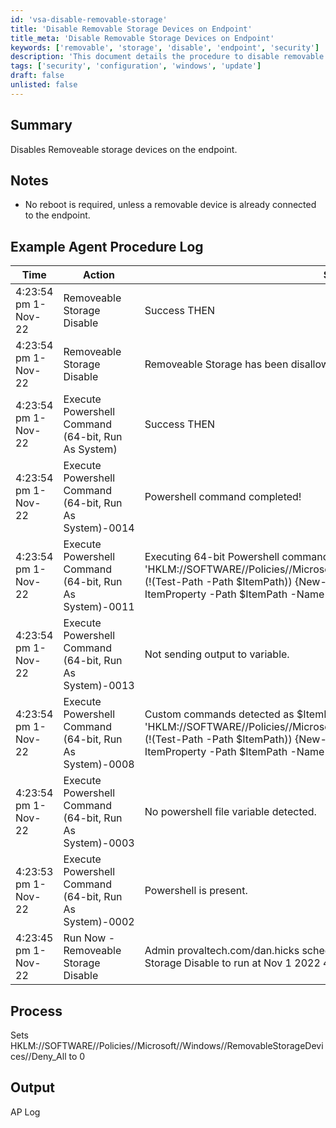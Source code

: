 ```yaml
---
id: 'vsa-disable-removable-storage'
title: 'Disable Removable Storage Devices on Endpoint'
title_meta: 'Disable Removable Storage Devices on Endpoint'
keywords: ['removable', 'storage', 'disable', 'endpoint', 'security']
description: 'This document details the procedure to disable removable storage devices on endpoints, ensuring enhanced security by preventing unauthorized access to removable media. It includes notes on reboot requirements, example agent procedure logs, and the registry modifications necessary for implementation.'
tags: ['security', 'configuration', 'windows', 'update']
draft: false
unlisted: false
---
```

## Summary

Disables Removeable storage devices on the endpoint.

## Notes

- No reboot is required, unless a removable device is already connected to the endpoint.

## Example Agent Procedure Log

| Time                     | Action                                        | Status                                    | User                         |
|--------------------------|-----------------------------------------------|-------------------------------------------|------------------------------|
| 4:23:54 pm 1-Nov-22     | Removeable Storage Disable                     | Success THEN                             | provaltech.com/dan.hicks     |
| 4:23:54 pm 1-Nov-22     | Removeable Storage Disable                     | Removeable Storage has been disallowed on this endpoint. | provaltech.com/dan.hicks     |
| 4:23:54 pm 1-Nov-22     | Execute Powershell Command (64-bit, Run As System) | Success THEN                             | provaltech.com/dan.hicks     |
| 4:23:54 pm 1-Nov-22     | Execute Powershell Command (64-bit, Run As System)-0014 | Powershell command completed!            | provaltech.com/dan.hicks     |
| 4:23:54 pm 1-Nov-22     | Execute Powershell Command (64-bit, Run As System)-0011 | Executing 64-bit Powershell command as System: "" -command "$ItemPath = 'HKLM://SOFTWARE//Policies//Microsoft//Windows//RemovableStorageDevices';if (!(Test-Path -Path $ItemPath)) {New-Item -Path $ItemPath -Force};Set-ItemProperty -Path $ItemPath -Name 'Deny_All' -Value 1 -Force" "" | provaltech.com/dan.hicks     |
| 4:23:54 pm 1-Nov-22     | Execute Powershell Command (64-bit, Run As System)-0013 | Not sending output to variable.          | provaltech.com/dan.hicks     |
| 4:23:54 pm 1-Nov-22     | Execute Powershell Command (64-bit, Run As System)-0008 | Custom commands detected as $ItemPath = 'HKLM://SOFTWARE//Policies//Microsoft//Windows//RemovableStorageDevices';if (!(Test-Path -Path $ItemPath)) {New-Item -Path $ItemPath -Force};Set-ItemProperty -Path $ItemPath -Name 'Deny_All' -Value 1 -Force | provaltech.com/dan.hicks     |
| 4:23:54 pm 1-Nov-22     | Execute Powershell Command (64-bit, Run As System)-0003 | No powershell file variable detected.    | provaltech.com/dan.hicks     |
| 4:23:53 pm 1-Nov-22     | Execute Powershell Command (64-bit, Run As System)-0002 | Powershell is present.                   | provaltech.com/dan.hicks     |
| 4:23:45 pm 1-Nov-22     | Run Now - Removeable Storage Disable          | Admin provaltech.com/dan.hicks scheduled procedure Run Now - Removeable Storage Disable to run at Nov 1 2022 4:23PM | provaltech.com/dan.hicks     |

## Process

Sets HKLM://SOFTWARE//Policies//Microsoft//Windows//RemovableStorageDevices//Deny_All to 0

## Output

AP Log





